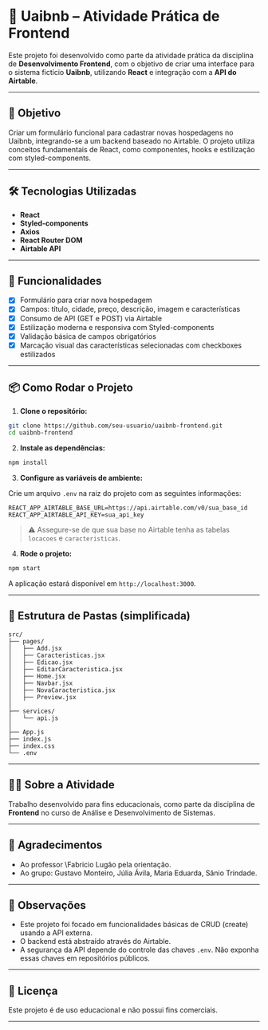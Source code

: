 # 🏡 Uaibnb – Atividade Prática de Frontend

Este projeto foi desenvolvido como parte da atividade prática da disciplina de **Desenvolvimento Frontend**, com o objetivo de criar uma interface para o sistema fictício **Uaibnb**, utilizando **React** e integração com a **API do Airtable**.

---

## 🎯 Objetivo

Criar um formulário funcional para cadastrar novas hospedagens no Uaibnb, integrando-se a um backend baseado no Airtable. O projeto utiliza conceitos fundamentais de React, como componentes, hooks e estilização com styled-components.

---

## 🛠️ Tecnologias Utilizadas

- **React**
- **Styled-components**
- **Axios**
- **React Router DOM**
- **Airtable API**

---

## 🔗 Funcionalidades

- [x] Formulário para criar nova hospedagem
- [x] Campos: título, cidade, preço, descrição, imagem e características
- [x] Consumo de API (GET e POST) via Airtable
- [x] Estilização moderna e responsiva com Styled-components
- [x] Validação básica de campos obrigatórios
- [x] Marcação visual das características selecionadas com checkboxes estilizados

---

## 📦 Como Rodar o Projeto

1. **Clone o repositório:**

```bash
git clone https://github.com/seu-usuario/uaibnb-frontend.git
cd uaibnb-frontend
````

2. **Instale as dependências:**

```bash
npm install
```

3. **Configure as variáveis de ambiente:**

Crie um arquivo `.env` na raiz do projeto com as seguintes informações:

```env
REACT_APP_AIRTABLE_BASE_URL=https://api.airtable.com/v0/sua_base_id
REACT_APP_AIRTABLE_API_KEY=sua_api_key
```

> ⚠️ Assegure-se de que sua base no Airtable tenha as tabelas `locacoes` e `caracteristicas`.

4. **Rode o projeto:**

```bash
npm start
```

A aplicação estará disponível em `http://localhost:3000`.

---

## 📁 Estrutura de Pastas (simplificada)

```
src/
├── pages/
│   ├── Add.jsx
│   ├── Caracteristicas.jsx
│   ├── Edicao.jsx
│   ├── EditarCaracteristica.jsx
│   ├── Home.jsx
│   ├── Navbar.jsx
│   ├── NovaCaracteristica.jsx
│   ├── Preview.jsx
│
├── services/
│   └── api.js
│
├── App.js
├── index.js
├── index.css
└── .env

```

---

## 👨‍🎓 Sobre a Atividade

Trabalho desenvolvido para fins educacionais, como parte da disciplina de **Frontend** no curso de Análise e Desenvolvimento de Sistemas.

---

## 🤝 Agradecimentos

* Ao professor \Fabricio Lugão pela orientação.
* Ao grupo: Gustavo Monteiro, Júlia Ávila, Maria Eduarda, Sânio Trindade.

---

## 📌 Observações

* Este projeto foi focado em funcionalidades básicas de CRUD (create) usando a API externa.
* O backend está abstraído através do Airtable.
* A segurança da API depende do controle das chaves `.env`. Não exponha essas chaves em repositórios públicos.

---


## 📃 Licença

Este projeto é de uso educacional e não possui fins comerciais.

---
